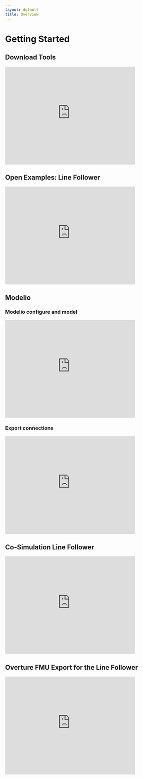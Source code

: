 ```yaml
---
layout: default
title: Overview
---
```





# Getting Started

## Download Tools

<iframe width="420" height="315" src="https://www.youtube.com/embed/8uHEJMfAZRA" frameborder="0" allowfullscreen></iframe>

## Open Examples: Line Follower

<iframe width="420" height="315" src="https://www.youtube.com/embed/STJFzHY9DqA" frameborder="0" allowfullscreen></iframe>

## Modelio

### Modelio configure and model

<iframe width="420" height="315" src="https://www.youtube.com/embed/fp5_Be1vJWc" frameborder="0" allowfullscreen></iframe>

### Export connections

<iframe width="420" height="315" src="https://www.youtube.com/embed/c_ZAVhJRsO8" frameborder="0" allowfullscreen></iframe>

## Co-Simulation Line Follower

<iframe width="420" height="315" src="https://www.youtube.com/embed/OvjiG4ROyk0" frameborder="0" allowfullscreen></iframe>

## Overture FMU Export for the Line Follower

<iframe width="420" height="315" src="https://www.youtube.com/embed/lYIDSMGt_wE" frameborder="0" allowfullscreen></iframe>







